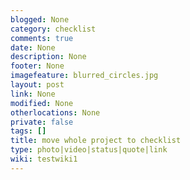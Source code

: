 ```yaml
---
blogged: None
category: checklist
comments: true
date: None
description: None
footer: None
imagefeature: blurred_circles.jpg
layout: post
link: None
modified: None
otherlocations: None
private: false
tags: []
title: move whole project to checklist
type: photo|video|status|quote|link
wiki: testwiki1
---
```

<!--summary-->